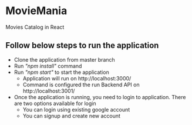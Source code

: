 # MovieMania
Movies Catalog in React

## Follow below steps to run the application

* Clone the application from master branch
* Run *"npm install"* command
* Run *"npm start"* to start the application
  * Application will run on http://localhost:3000/
  * Command is configured the run Backend API on http://localhost:3001/
* Once the application is running, you need to login to application. There are two options available for login
  * You can login using existing google account
  * You can signup and create new account
